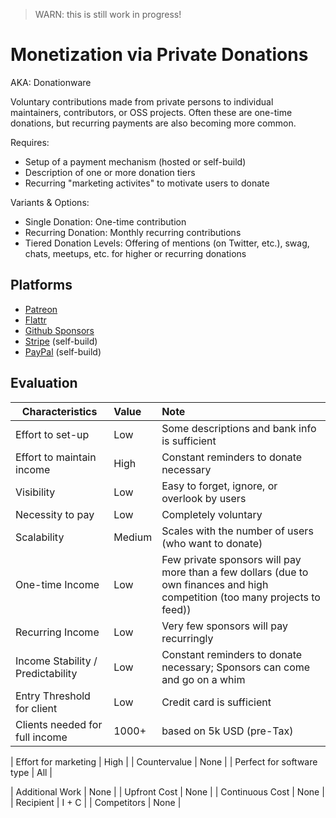> WARN: this is still work in progress!

# Monetization via Private Donations
AKA: Donationware

Voluntary contributions made from private persons to individual maintainers, contributors, or OSS projects. Often these are one-time donations, but recurring payments are also becoming more common.

Requires:
* Setup of a payment mechanism (hosted or self-build)
* Description of one or more donation tiers
* Recurring "marketing activites" to motivate users to donate

Variants & Options:
* Single Donation: One-time contribution
* Recurring Donation: Monthly recurring contributions
* Tiered Donation Levels: Offering of mentions (on Twitter, etc.), swag, chats, meetups, etc. for higher or recurring donations

## Platforms
* [Patreon](https://www.patreon.com/)
* [Flattr](https://flattr.com/)
* [Github Sponsors](https://github.com/sponsors)
* [Stripe](https://www.stripe.com/) (self-build)
* [PayPal](https://www.paypal.com/) (self-build)

## Evaluation

| Characteristics                   | Value  | Note |
| --------------------------------- |:------ |:---- |
| Effort to set-up                  | Low    | Some descriptions and bank info is sufficient
| Effort to maintain income         | High   | Constant reminders to donate necessary
| Visibility                        | Low    | Easy to forget, ignore, or overlook by users
| Necessity to pay                  | Low    | Completely voluntary
| Scalability                       | Medium | Scales with the number of users (who want to donate)
| One-time Income                   | Low    | Few private sponsors will pay more than a few dollars (due to own finances and high competition (too many projects to feed))
| Recurring Income                  | Low    | Very few sponsors will pay recurringly
| Income Stability / Predictability | Low    | Constant reminders to donate necessary; Sponsors can come and go on a whim
| Entry Threshold for client        | Low    | Credit card is sufficient
| Clients needed for full income    | 1000+  | based on 5k USD (pre-Tax)

| Effort for marketing              | High   | 
| Countervalue                      | None   | 
| Perfect for software type         | All    | 

| Additional Work                   | None   | 
| Upfront Cost                      | None   | 
| Continuous Cost                   | None   | 
| Recipient                         | I + C  | 
| Competitors                       | None   | 
